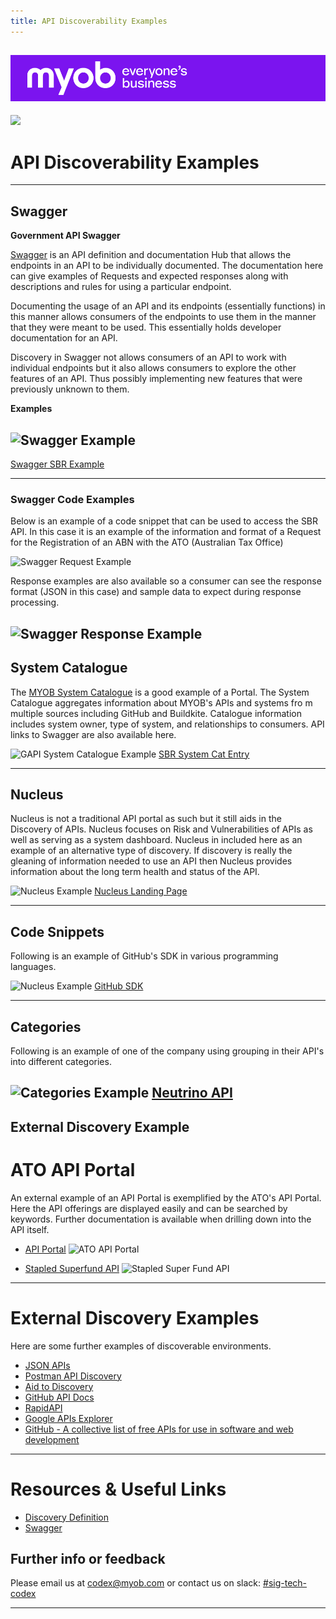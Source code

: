 ```yaml
---
title: API Discoverability Examples
---
```


![MYOB Banner](../../../assets/images/myob-banner.png)
---


<!-- confluence-page-id: 9293661652 -->
![](../../assets/BANNER.png)

# API Discoverability Examples

---

## Swagger
**Government API Swagger**

[Swagger](https://swagger.io/tools/swaggerhub/) is an API definition and documentation Hub that allows the endpoints in an API to be individually documented. The documentation here can give examples of Requests and expected responses along with descriptions and rules for using a particular endpoint.

Documenting the usage of an API and its endpoints (essentially functions) in this manner allows consumers of the endpoints to use them in the manner that they were meant to be used. This essentially holds developer documentation for an API.

Discovery in Swagger not allows consumers of an API to work with individual endpoints but it also allows consumers to explore the other features of an API. Thus possibly implementing new features that were previously unknown to them.

**Examples**

![Swagger Example](../../assets/Swagger.png)
-
[Swagger SBR Example](https://test.agencyapi.myobdev.com/swagger/ui/index#)

---

### Swagger Code Examples

Below is an example of a code snippet that can be used to access the SBR API. In this case it is an example of the information and format of a Request for the Registration of an ABN with the ATO (Australian Tax Office)

![Swagger Request Example](../../assets/CodeSwagger.png)

Response examples are also available so a consumer can see the response format (JSON in this case) and sample data to expect during response processing.

![Swagger Response Example](../../assets/SwaggerResponse.png)
---

## System Catalogue

The [MYOB System Catalogue](https://system-catalogue.myob.com/) is a good example of a Portal. The System Catalogue aggregates information about MYOB's APIs and systems fro m multiple sources including GitHub and Buildkite. Catalogue information includes system owner, type of system, and relationships to consumers. API links to Swagger are also available here.

![GAPI System Catalogue Example](../../assets/SysCat.png)
[SBR System Cat Entry](https://system-catalogue.myob.com/catalog/default/api/SBR)

---

## Nucleus

Nucleus is not a traditional API portal as such but it still aids in the Discovery of APIs. Nucleus focuses on Risk and Vulnerabilities of APIs as well as serving as a system dashboard. Nucleus in included here as an example of an alternative type of discovery. If discovery is really the gleaning of information needed to use an API then Nucleus provides information about the long term health and status of the API.

![Nucleus Example](../../assets/Nucleus.png)
[Nucleus Landing Page](https://nucleus-aus2.nucleussec.com/nucleus/public/app/index.php?sso=b3JnX2lkJTNEMTQwMDAwMDAlMjZkb21haW4lM0RteW9iLmNvbQ==#bc/15000001/cHJvamVjdC5Qcm9qZWN0)

---

## Code Snippets

Following is an example of GitHub's SDK in various programming languages.

![Nucleus Example](../../assets/code-snippet.jpg)
[GitHub SDK](https://docs.github.com/en/rest/overview/libraries-for-the-rest-api?apiVersion=2022-11-28)

---

## Categories
Following is an example of one of the company using grouping in their API's into different categories.

![Categories Example](../../assets/Categories.PNG)
[Neutrino API](https://www.neutrinoapi.com/)
---
## External Discovery Example

# ATO API Portal

An external example of an API Portal is exemplified by the ATO's API Portal. Here the API offerings are displayed easily and can be searched by keywords. Further documentation is available when drilling down into the API itself.
- [API Portal](https://apiportal.ato.gov.au/)
![ATO API Portal](../../assets/ATOAPI.png)


- [Stapled Superfund API](https://apiportal.ato.gov.au/api-products/stapled-super-fund-api)
![Stapled Super Fund API](../../assets/SSFAPI.png)


---
# External Discovery Examples
Here are some further examples of discoverable environments.
- [JSON APIs](http://apisjson.org/)
- [Postman API Discovery](https://www.postman.com/explore)
- [Aid to Discovery](https://swagger.io/)
- [GitHub API Docs](https://docs.github.com/en/rest?apiVersion=2022-11-28)
- [RapidAPI](https://rapidapi.com/)
- [Google APIs Explorer](https://developers.google.com/apis-explorer)
- [GitHub - A collective list of free APIs for use in software and web development](https://github.com/public-apis/public-apis)

---

# Resources & Useful Links
- [Discovery Definition](https://rapidapi.com/blog/api-glossary/api-discovery/)
 - [Swagger](https://swagger.io/tools/swaggerhub/)

## Further info or feedback
Please email us at codex@myob.com or contact us on slack: [#sig-tech-codex](https://myob.slack.com/archives/C02N8ADPGUX)

---

